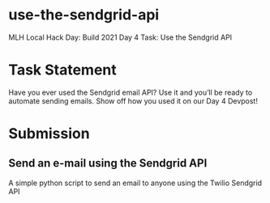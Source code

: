 # use-the-sendgrid-api
MLH Local Hack Day: Build 2021 Day 4 Task: Use the Sendgrid API

# Task Statement
Have you ever used the Sendgrid email API? Use it and you’ll be ready to automate sending emails. Show off how you used it on our Day 4 Devpost!

# Submission

## Send an e-mail using the Sendgrid API
A simple python script to send an email to anyone using the Twilio Sendgrid API
